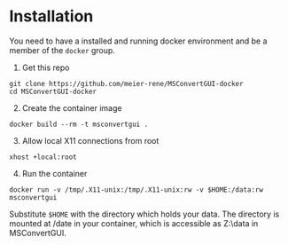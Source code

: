 # Installation
You need to have a installed and running docker environment and be a member of the `docker` group.

1. Get this repo
```
git clone https://github.com/meier-rene/MSConvertGUI-docker
cd MSConvertGUI-docker
```

2. Create the container image
```
docker build --rm -t msconvertgui .
```
3. Allow local X11 connections from root
```
xhost +local:root
```
4. Run the container
```
docker run -v /tmp/.X11-unix:/tmp/.X11-unix:rw -v $HOME:/data:rw msconvertgui
```
Substitute `$HOME` with the directory which holds your data. The directory is mounted at /date in your container, which is accessible as Z:\data in MSConvertGUI.
